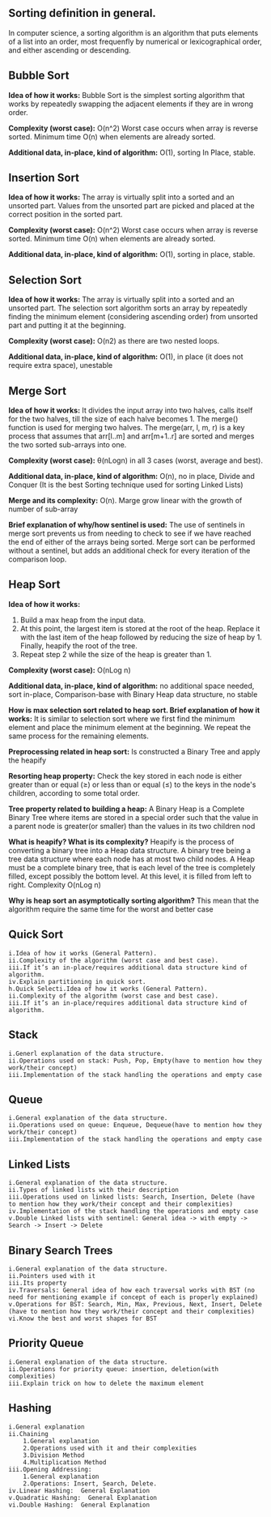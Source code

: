 ## Sorting definition in general.

In computer science, a sorting algorithm is an algorithm that puts elements of a list into an order, most frequenfly by numerical or lexicographical order, and either ascending or descending. 

## Bubble Sort

**Idea of how it works:** Bubble Sort is the simplest sorting algorithm that works by repeatedly swapping the adjacent elements if they are in wrong order.

**Complexity (worst case):** O(n^2) Worst case occurs when array is reverse sorted. Minimum time O(n) when elements are already sorted.

**Additional data, in-place, kind of algorithm:** O(1), sorting In Place, stable.

## Insertion Sort

**Idea of how it works:** The array is virtually split into a sorted and an unsorted part. Values from the unsorted part are picked and placed at the correct position in the sorted part.

**Complexity (worst case):** O(n^2) Worst case occurs when array is reverse sorted. Minimum time O(n) when elements are already sorted.

**Additional data, in-place, kind of algorithm:** O(1), sorting in place, stable.
	
## Selection Sort

**Idea of how it works:** The array is virtually split into a sorted and an unsorted part. The selection sort algorithm sorts an array by repeatedly finding the minimum element (considering ascending order) from unsorted part and putting it at the beginning. 

**Complexity (worst case):** O(n2) as there are two nested loops.

**Additional data, in-place, kind of algorithm:** O(1), in place (it does not require extra space), unestable
	
## Merge Sort

**Idea of how it works:** It divides the input array into two halves, calls itself for the two halves, till the size of each halve becomes 1. The merge() function is used for merging two halves. The merge(arr, l, m, r) is a key process that assumes that arr[l..m] and arr[m+1..r] are sorted and merges the two sorted sub-arrays into one.

**Complexity (worst case):** θ(nLogn) in all 3 cases (worst, average and best).

**Additional data, in-place, kind of algorithm:**  O(n), no in place, Divide and Conquer (It is the best Sorting technique used for sorting Linked Lists)

**Merge and its complexity:** O(n). Marge grow linear with the growth of number of sub-array

**Brief explanation of why/how sentinel is used:** The use of sentinels in merge sort prevents us from needing to check to see if we have reached the end of either of the arrays being sorted. Merge sort can be performed without a sentinel, but adds an additional check for every iteration of the comparison loop.

	
## Heap Sort

**Idea of how it works:**
1. Build a max heap from the input data. 
2. At this point, the largest item is stored at the root of the heap. Replace it with the last item of the heap followed by reducing the size of heap by 1. Finally, heapify the root of the tree. 
3. Repeat step 2 while the size of the heap is greater than 1.

**Complexity (worst case):** O(nLog n)

**Additional data, in-place, kind of algorithm:** no additional space needed, sort in-place, Comparison-base with Binary Heap data structure, no stable

**How is max selection sort related to heap sort. Brief explanation of how it works:** It is similar to selection sort where we first find the minimum element and place the minimum element at the beginning. We repeat the same process for the remaining elements.

**Preprocessing related in heap sort:** Is constructed a Binary Tree and apply the heapify 

**Resorting heap property:** Check the key stored in each node is either greater than or equal (≥) or less than or equal (≤) to the keys in the node's children, according to some total order.
	
**Tree property related to building a heap:** A Binary Heap is a Complete Binary Tree where items are stored in a special order such that the value in a parent node is greater(or smaller) than the values in its two children nod

**What is heapify? What is its complexity?** Heapify is the process of converting a binary tree into a Heap data structure. A binary tree being a tree data structure where each node has at most two child nodes. A Heap must be a complete binary tree, that is each level of the tree is completely filled, except possibly the bottom level. At this level, it is filled from left to right. Complexity O(nLog n)

**Why is heap sort an asymptotically sorting algorithm?** This mean that the algorithm require the same time for the worst and better case
	
## Quick Sort
	i.Idea of how it works (General Pattern). 
	ii.Complexity of the algorithm (worst case and best case). 
	iii.If it’s an in-place/requires additional data structure kind of algorithm.
	iv.Explain partitioning in quick sort.
	h.Quick Selecti.Idea of how it works (General Pattern). 
	ii.Complexity of the algorithm (worst case and best case). 
	iii.If it’s an in-place/requires additional data structure kind of algorithm.
## Stack
	i.Generl explanation of the data structure.
	ii.Operations used on stack: Push, Pop, Empty(have to mention how they work/their concept)
	iii.Implementation of the stack handling the operations and empty case
## Queue
	i.General explanation of the data structure.
	ii.Operations used on queue: Enqueue, Dequeue(have to mention how they work/their concept)
	iii.Implementation of the stack handling the operations and empty case
## Linked Lists
	i.General explanation of the data structure.
	ii.Types of linked lists with their description
	iii.Operations used on linked lists: Search, Insertion, Delete (have to mention how they work/their concept and their complexities)
	iv.Implementation of the stack handling the operations and empty case
	v.Double Linked lists with sentinel: General idea -> with empty -> Search -> Insert -> Delete
## Binary Search Trees
	i.General explanation of the data structure.
	ii.Pointers used with it
	iii.Its property
	iv.Traversals: General idea of how each traversal works with BST (no need for mentioning example if concept of each is properly explained)
	v.Operations for BST: Search, Min, Max, Previous, Next, Insert, Delete (have to mention how they work/their concept and their complexities)
	vi.Know the best and worst shapes for BST
## Priority Queue
	i.General explanation of the data structure.
	ii.Operations for priority queue: insertion, deletion(with complexities)
	iii.Explain trick on how to delete the maximum element
## Hashing
	i.General explanation
	ii.Chaining
		1.General explanation
		2.Operations used with it and their complexities
		3.Division Method
		4.Multiplication Method
	iii.Opening Addressing:
		1.General explanation
		2.Operations: Insert, Search, Delete.
	iv.Linear Hashing:  General Explanation
	v.Quadratic Hashing:  General Explanation
	vi.Double Hashing:  General Explanation
